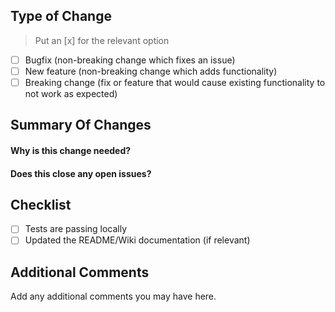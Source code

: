 ## Type of Change
> Put an [x] for the relevant option
- [ ] Bugfix (non-breaking change which fixes an issue)
- [ ] New feature (non-breaking change which adds functionality)
- [ ] Breaking change (fix or feature that would cause existing functionality to not work as expected)

## Summary Of Changes
#### Why is this change needed?
#### Does this close any open issues?

## Checklist
- [ ] Tests are passing locally
- [ ] Updated the README/Wiki documentation (if relevant)

## Additional Comments
Add any additional comments you may have here.
